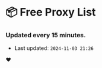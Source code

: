 # :package: Free Proxy List
### Updated every 15 minutes.

- Last updated: `2024-11-03 21:26`

:heart:
